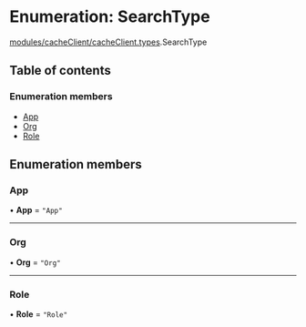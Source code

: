 # Enumeration: SearchType

[modules/cacheClient/cacheClient.types](../modules/modules_cacheClient_cacheClient_types.md).SearchType

## Table of contents

### Enumeration members

- [App](modules_cacheClient_cacheClient_types.SearchType.md#app)
- [Org](modules_cacheClient_cacheClient_types.SearchType.md#org)
- [Role](modules_cacheClient_cacheClient_types.SearchType.md#role)

## Enumeration members

### App

• **App** = `"App"`

___

### Org

• **Org** = `"Org"`

___

### Role

• **Role** = `"Role"`

